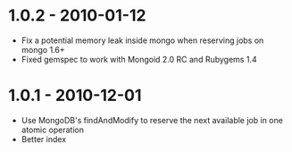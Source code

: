 1.0.2 - 2010-01-12
==================
* Fix a potential memory leak inside mongo when reserving jobs on mongo 1.6+
* Fixed gemspec to work with Mongoid 2.0 RC and Rubygems 1.4

1.0.1 - 2010-12-01
==================
* Use MongoDB's findAndModify to reserve the next available job in one atomic operation
* Better index
